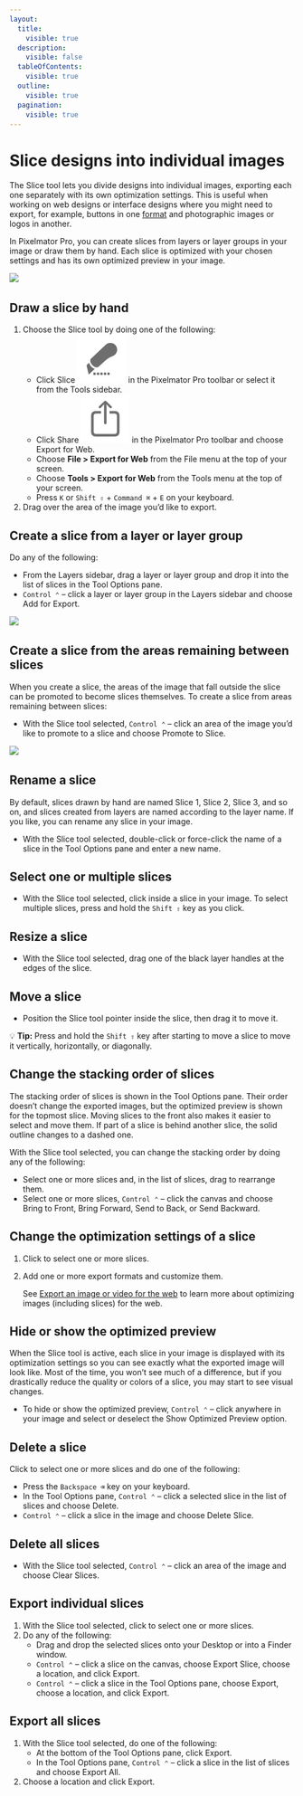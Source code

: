 ```yaml
---
layout:
  title:
    visible: true
  description:
    visible: false
  tableOfContents:
    visible: true
  outline:
    visible: true
  pagination:
    visible: true
---
```


# Slice designs into individual images

The Slice tool lets you divide designs into individual images, exporting each one separately with its own optimization settings. This is useful when working on web designs or interface designs where you might need to export, for example, buttons in one [format](export-an-image-or-video-for-the-web.md) and photographic images or logos in another.

In Pixelmator Pro, you can create slices from layers or layer groups in your image or draw them by hand. Each slice is optimized with your chosen settings and has its own optimized preview in your image.

![](https://help.pixelmator.com/pixelmator-pro/3.5/assets/English/1653046997000.jpeg)

## Draw a slice by hand

1. Choose the Slice tool by doing one of the following:
   * Click Slice <img src="../.gitbook/assets/Export-for-Web.png" alt="" data-size="line"> in the Pixelmator Pro toolbar or select it from the Tools sidebar.
   * Click Share <img src="../.gitbook/assets/Export.png" alt="" data-size="line"> in the Pixelmator Pro toolbar and choose Export for Web.
   * Choose **File > Export for Web** from the File menu at the top of your screen.
   * Choose **Tools > Export for Web** from the Tools menu at the top of your screen.
   * Press `K` or `Shift ⇧` + `Command ⌘` + `E` on your keyboard.
2. Drag over the area of the image you’d like to export.

## Create a slice from a layer or layer group

Do any of the following:

* From the Layers sidebar, drag a layer or layer group and drop it into the list of slices in the Tool Options pane.
* `Control ⌃` – click a layer or layer group in the Layers sidebar and choose Add for Export.

![](https://help.pixelmator.com/pixelmator-pro/3.5/assets/English/1652964470000.jpeg)

## Create a slice from the areas remaining between slices

When you create a slice, the areas of the image that fall outside the slice can be promoted to become slices themselves. To create a slice from areas remaining between slices:

* With the Slice tool selected, `Control ⌃` – click an area of the image you’d like to promote to a slice and choose Promote to Slice.

![](https://help.pixelmator.com/pixelmator-pro/3.5/assets/English/1652964375000.jpeg)

## Rename a slice

By default, slices drawn by hand are named Slice 1, Slice 2, Slice 3, and so on, and slices created from layers are named according to the layer name. If you like, you can rename any slice in your image.

* With the Slice tool selected, double-click or force-click the name of a slice in the Tool Options pane and enter a new name.

## Select one or multiple slices

* With the Slice tool selected, click inside a slice in your image. To select multiple slices, press and hold the `Shift ⇧` key as you click.

## Resize a slice

* With the Slice tool selected, drag one of the black layer handles at the edges of the slice.

## Move a slice

* Position the Slice tool pointer inside the slice, then drag it to move it.

:bulb: **Tip:** Press and hold the `Shift ⇧` key after starting to move a slice to move it vertically, horizontally, or diagonally.

## Change the stacking order of slices

The stacking order of slices is shown in the Tool Options pane. Their order doesn’t change the exported images, but the optimized preview is shown for the topmost slice. Moving slices to the front also makes it easier to select and move them. If part of a slice is behind another slice, the solid outline changes to a dashed one.&#x20;

With the Slice tool selected, you can change the stacking order by doing any of the following:

* Select one or more slices and, in the list of slices, drag to rearrange them.
* Select one or more slices, `Control ⌃` – click the canvas and choose Bring to Front, Bring Forward, Send to Back, or Send Backward.

## Change the optimization settings of a slice

1. Click to select one or more slices.
2.  Add one or more export formats and customize them.

    See [Export an image or video for the web](export-an-image-or-video-for-the-web.md) to learn more about optimizing images (including slices) for the web.

## Hide or show the optimized preview

When the Slice tool is active, each slice in your image is displayed with its optimization settings so you can see exactly what the exported image will look like. Most of the time, you won’t see much of a difference, but if you drastically reduce the quality or colors of a slice, you may start to see visual changes.

* To hide or show the optimized preview, `Control ⌃` – click anywhere in your image and select or deselect the Show Optimized Preview option.

## Delete a slice

Click to select one or more slices and do one of the following:

* Press the `Backspace ⌫` key on your keyboard.
* In the Tool Options pane, `Control ⌃` – click a selected slice in the list of slices and choose Delete.
* `Control ⌃` – click a slice in the image and choose Delete Slice.

## Delete all slices

* With the Slice tool selected, `Control ⌃` – click an area of the image and choose Clear Slices.

## Export individual slices

1. With the Slice tool selected, click to select one or more slices.
2. Do any of the following:
   * Drag and drop the selected slices onto your Desktop or into a Finder window.
   * `Control ⌃` – click a slice on the canvas, choose Export Slice, choose a location, and click Export.
   * `Control ⌃` – click a slice in the Tool Options pane, choose Export, choose a location, and click Export.

## Export all slices

1. With the Slice tool selected, do one of the following:
   * At the bottom of the Tool Options pane, click Export.
   * In the Tool Options pane, `Control ⌃` – click a slice in the list of slices and choose Export All.
2. Choose a location and click Export.
